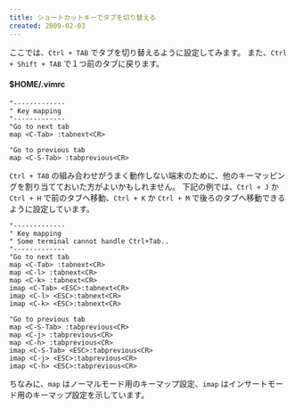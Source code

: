 ```yaml
---
title: ショートカットキーでタブを切り替える
created: 2009-02-03
---
```


ここでは、`Ctrl + TAB` でタブを切り替えるように設定してみます。
また、`Ctrl + Shift + TAB` で１つ前のタブに戻ります。

#### $HOME/.vimrc

~~~ vim
"-------------
" Key mapping
"-------------
"Go to next tab
map <C-Tab> :tabnext<CR>

"Go to previous tab
map <C-S-Tab> :tabprevious<CR>
~~~

`Ctrl + TAB` の組み合わせがうまく動作しない端末のために、他のキーマッピングを割り当てておいた方がよいかもしれません。
下記の例では、`Ctrl + J` か `Ctrl + H` で前のタブへ移動、`Ctrl + K` か `Ctrl + M` で後ろのタブへ移動できるように設定しています。

~~~ vim
"-------------
" Key mapping
" Some terminal cannot handle Ctrl+Tab..
"-------------
"Go to next tab
map <C-Tab> :tabnext<CR>
map <C-l> :tabnext<CR>
map <C-k> :tabnext<CR>
imap <C-Tab> <ESC>:tabnext<CR>
imap <C-l> <ESC>:tabnext<CR>
imap <C-k> <ESC>:tabnext<CR>

"Go to previous tab
map <C-S-Tab> :tabprevious<CR>
map <C-j> :tabprevious<CR>
map <C-h> :tabprevious<CR>
imap <C-S-Tab> <ESC>:tabprevious<CR>
imap <C-j> <ESC>:tabprevious<CR>
imap <C-h> <ESC>:tabprevious<CR>
~~~

ちなみに、`map` はノーマルモード用のキーマップ設定、`imap` はインサートモード用のキーマップ設定を示しています。

